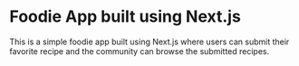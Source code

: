 # Foodie App built using Next.js

This is a simple foodie app built using Next.js where users can submit their favorite recipe and the community can browse the submitted recipes.
